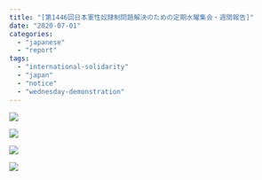 ```yaml
---
title: "[第1446回日本軍性奴隷制問題解決のための定期水曜集会・週間報告]"
date: "2020-07-01"
categories: 
  - "japanese"
  - "report"
tags: 
  - "international-solidarity"
  - "japan"
  - "notice"
  - "wednesday-demonstration"
---
```


![](http://womenandwar.net/kr/wp-content/uploads/2020/07/0701-1446回水曜デモ週間報告_日韓.pdf_page_1-791x1024.jpg)

![](http://womenandwar.net/kr/wp-content/uploads/2020/07/0701-1446回水曜デモ週間報告_日韓.pdf_page_2-791x1024.jpg)

![](http://womenandwar.net/kr/wp-content/uploads/2020/07/0701-1446回水曜デモ週間報告_日韓.pdf_page_3-791x1024.jpg)

![](http://womenandwar.net/kr/wp-content/uploads/2020/07/0701-1446回水曜デモ週間報告_日韓.pdf_page_4-791x1024.jpg)
